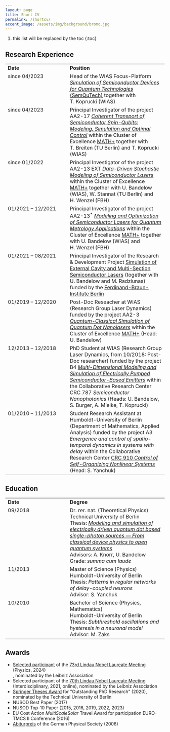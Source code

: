 ```yaml
---
layout: page
title: Short CV
permalink: /shortcv/
accent_image: /assets/img/background/bromo.jpg
---
```


<style type="text/css">
	td {
		vertical-align: top;
	}
	img.logo {
		height: 64px;
		margin-top: 20px;
		margin-right: 20px;
		margin-bottom: 10px;
	}
</style>


1. this list will be replaced by the toc
{:toc}



## Research Experience


<table width="100%">
	<tr>
		<td width="180px"><b>Date</b></td>
		<td><b>Position</b></td>
	</tr>
	<tr>
		<td>since 04/2023</td>
		<td>Head of the WIAS Focus-Platform <a href="https://www.wias-berlin.de/research/fps/fp2" target="_blank"><i>Simulation of Semiconductor Devices for Quantum Technologies</i> (SemQuTech)</a> together with T.&nbsp;Koprucki (WIAS)
		<!--<br />
		<img src="/assets/img/logos/wias.svg" class="logo"/>
		-->
		</td>
	</tr>
	<tr>
		<td>since 04/2023</td>
		<td>Principal Investigator of the project AA2-17 <a href="https://mathplus.de/research-2/application-areas/aa2-materials-light-devices/aa2-17/" target="_blank"><i>Coherent Transport of Semiconductor Spin-Qubits: Modeling, Simulation and Optimal Control</i></a> within the Cluster of Excellence <a href="http://www.mathplus.de" target="_blank">MATH+</a> together with T.&nbsp;Breiten (TU Berlin) and T.&nbsp;Koprucki (WIAS)
		<!--<br />
		<img src="/assets/img/logos/mathplus.svg" class="logo"/>
		<img src="/assets/img/logos/wias.svg" class="logo"/>
		<img src="/assets/img/logos/tu_berlin.svg" class="logo"/>
		-->
		</td>
	</tr>
	<tr>
		<td>since 01/2022</td>
		<td>Principal Investigator of the project AA2-13 EXT <a href="https://mathplus.de/research-2/application-areas/aa2-materials-light-devices/aa2-13/" target="_blank"><i>Data-Driven Stochastic Modeling of Semiconductor Lasers</i></a> within the Cluster of Excellence <a href="http://www.mathplus.de" target="_blank">MATH+</a> together with U.&nbsp;Bandelow (WIAS), W.&nbsp;Stannat (TU Berlin) and H.&nbsp;Wenzel (FBH)
		<!--<br />
		<img src="/assets/img/logos/mathplus.svg" class="logo"/>
		<img src="/assets/img/logos/wias.svg" class="logo"/>
		<img src="/assets/img/logos/tu_berlin.svg" class="logo"/>
		<img src="/assets/img/logos/fbh.svg" class="logo"/>
		-->
		</td>
	</tr>
	<tr>
		<td>01/2021 &ndash; 12/2021</td>
		<td>Principal Investigator of the project AA2-13<sup>&ast;</sup> <a href="https://mathplus.de/research-2/application-areas/aa2-materials-light-devices/aa2-13/" target="_blank"><i>Modeling and Optimization of Semiconductor Lasers for Quantum Metrology Applications</i></a> within the Cluster of Excellence <a href="http://www.mathplus.de" target="_blank">MATH+</a> together with U.&nbsp;Bandelow (WIAS) and H.&nbsp;Wenzel (FBH)
		<!--<br />
		<img src="/assets/img/logos/mathplus.svg" class="logo"/>
		<img src="/assets/img/logos/wias.svg" class="logo"/>
		<img src="/assets/img/logos/fbh.svg" class="logo"/>
		-->
		</td>        
	</tr>
	<tr>
		<td>01/2021 &ndash; 08/2021</td>
		<td>Principal Investigator of the Research &amp; Development Project <a href="https://www.wias-berlin.de/projects/SECMSSL/" target="_blank">Simulation of External Cavity and Multi-Section Semiconductor Lasers</a> (together with U.&nbsp;Bandelow and M.&nbsp;Radziunas) funded by the <a href="https://www.fbh-berlin.de" target="_blank">Ferdinand-Braun-Institute Berlin</a>
		<!--<br />
		<img src="/assets/img/logos/wias.svg" class="logo"/>
		<img src="/assets/img/logos/fbh.svg" class="logo"/>
		-->
		</td>
	</tr>
	<tr>
		<td>01/2019 &ndash; 12/2020</td>
		<td>Post-Doc Reseacher at WIAS (Research Group Laser Dynamics) 
        funded by the project AA2-3 <a href="https://mathplus.de/research-2/application-areas/aa2-nano-quantum-technologies/aa2-3/" target="_blank"><i>Quantum-Classical Simulation of Quantum Dot Nanolasers</i></a> within the Cluster of Excellence <a href="http://www.mathplus.de" target="_blank">MATH+</a> (Head: U.&nbsp;Bandelow)
		<!--<br />
		<img src="/assets/img/logos/mathplus.svg" class="logo"/>
		<img src="/assets/img/logos/wias.svg" class="logo"/>
		-->
		</td>
	</tr>
	<tr>
		<td>12/2013 &ndash; 12/2018</td>
		<td>PhD Student at WIAS (Research Group Laser Dynamics, from 10/2018: Post-Doc researcher) funded by the project B4 <i><a href="https://www.wias-berlin.de/projects/sfb787-b4" target="_blank">Multi-Dimensional Modeling and Simulation of Electrically Pumped Semiconductor-Based Emitters</a></i> within the Collaborative Research Center CRC 787 <i>Semiconductor Nanophotonics</i> (Heads: U.&nbsp;Bandelow, S.&nbsp;Burger, A.&nbsp;Mielke, T.&nbsp;Koprucki)
		<!--
		<br />
		<img src="/assets/img/logos/sfb787.svg" class="logo"/>
		<img src="/assets/img/logos/wias.svg" class="logo"/>
		<img src="/assets/img/logos/zib.svg" class="logo"/>
		-->
		</td>
	</tr>
	<tr>
		<td>01/2010 &ndash; 11/2013</td>
		<td>Student Research Assistant at Humboldt-University of Berlin (Department of Mathematics, Applied Analysis) funded by the project A3 <i>Emergence and control of spatio-temporal dynamics in systems with delay</i> within the Collaborative Research Center <a href="https://www.tu.berlin/itp/sfb910" target="_blank">CRC 910 <i>Control of Self-Organizing Nonlinear Systems</i></a> (Head: S.&nbsp;Yanchuk)
		<!--<br />
		<img src="/assets/img/logos/sfb910.png" class="logo"/>
		<img src="/assets/img/logos/hu_berlin.svg" class="logo"/>
		-->
		</td>
	</tr>
</table>



## Education

<table width="100%">
	<tr>
		<td width="180px"><b>Date</b></td>
		<td><b>Degree</b></td>
	</tr>
	<tr>
		<td>09/2018</td>
		<td>Dr. rer. nat. (Theoretical Physics)<br />
			Technical University of Berlin<br />
			Thesis: <a href="http://dx.doi.org/10.14279/depositonce-7516" target="_blank"><i>Modeling and simulation of electrically driven quantum dot based single-photon sources &mdash; From classical device physics to open quantum systems</i></a><br />
            Advisors: A.&nbsp;Knorr, U.&nbsp;Bandelow<br />
			Grade: <i>summa cum laude</i>
			<!--<br />
			<img src="/assets/img/logos/tu_berlin.svg" class="logo"/>
			-->
		</td>		
	</tr>
	<tr>
		<td>11/2013</td>
		<td>Master of Science (Physics)<br />
			Humboldt-University of Berlin<br />
			Thesis: <i>Patterns in regular networks of delay-coupled neurons</i><br />
            Advisor: S.&nbsp;Yanchuk
			<!--<br />
			<img src="/assets/img/logos/hu_berlin.svg" class="logo"/>
			-->
		</td>
	</tr>
	<tr>
		<td>10/2010</td>
		<td>Bachelor of Science (Physics, Mathematics)<br />
			Humboldt-University of Berlin<br />
			Thesis: <i>Subthreshold oscillations and hysteresis in a neuronal model</i><br />
            Advisor: M.&nbsp;Zaks
			<!--<br />
			<img src="/assets/img/logos/hu_berlin.svg" class="logo"/>
			-->			
		</td>
	</tr>
</table>



## Awards

<ul>
	<li><a href="https://www.lindau-nobel.org/wp-content/uploads/2023/07/Selection-Criteria-Physics-2024.pdf" target="_blank">Selected participant</a> of the <a href="https://www.mediatheque.lindau-nobel.org/meetings/2024" target="_blank">73rd Lindau Nobel Laureate Meeting</a>
		(Physics, 2024)</li>, nominated by the Leibniz Association
	<li>Selected participant of the <a href="https://www.mediatheque.lindau-nobel.org/meetings/2021" target="_blank">70th Lindau Nobel Laureate Meeting</a>
		(Interdisciplinary, 2021, online), nominated by the Leibniz Association</li>
	<li><a href="https://www.springer.com/gp/book/9783030395421" target="_blank">Springer Theses Award</a> for "Outstanding PhD
		Research" (2020), nominated by the Technical University of Berlin</li>
	<li>NUSOD Best Paper (2017)</li>
	<li>NUSOD Top-10 Paper (2015, 2016, 2019, 2022, 2023)</li>
	<li>EU Cost Action <i>MultiScaleSolar</i> Travel Award for participation EURO-TMCS II Conference (2016)</li>
	<li><a href="https://www.dpg-physik.de/auszeichnungen/dpg-preise/abiturpreis/" target="_blank">Abiturpreis</a> of the German
		Physical Society (2006)</li>
</ul>
